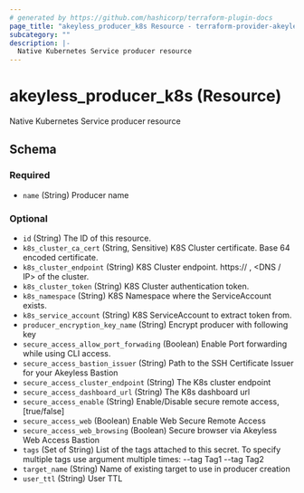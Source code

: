 ```yaml
---
# generated by https://github.com/hashicorp/terraform-plugin-docs
page_title: "akeyless_producer_k8s Resource - terraform-provider-akeyless"
subcategory: ""
description: |-
  Native Kubernetes Service producer resource
---
```


# akeyless_producer_k8s (Resource)

Native Kubernetes Service producer resource



<!-- schema generated by tfplugindocs -->
## Schema

### Required

- `name` (String) Producer name

### Optional

- `id` (String) The ID of this resource.
- `k8s_cluster_ca_cert` (String, Sensitive) K8S Cluster certificate. Base 64 encoded certificate.
- `k8s_cluster_endpoint` (String) K8S Cluster endpoint. https:// , <DNS / IP> of the cluster.
- `k8s_cluster_token` (String) K8S Cluster authentication token.
- `k8s_namespace` (String) K8S Namespace where the ServiceAccount exists.
- `k8s_service_account` (String) K8S ServiceAccount to extract token from.
- `producer_encryption_key_name` (String) Encrypt producer with following key
- `secure_access_allow_port_forwading` (Boolean) Enable Port forwarding while using CLI access.
- `secure_access_bastion_issuer` (String) Path to the SSH Certificate Issuer for your Akeyless Bastion
- `secure_access_cluster_endpoint` (String) The K8s cluster endpoint
- `secure_access_dashboard_url` (String) The K8s dashboard url
- `secure_access_enable` (String) Enable/Disable secure remote access, [true/false]
- `secure_access_web` (Boolean) Enable Web Secure Remote Access
- `secure_access_web_browsing` (Boolean) Secure browser via Akeyless Web Access Bastion
- `tags` (Set of String) List of the tags attached to this secret. To specify multiple tags use argument multiple times: --tag Tag1 --tag Tag2
- `target_name` (String) Name of existing target to use in producer creation
- `user_ttl` (String) User TTL


